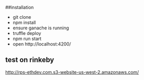 ##installation
- git clone
- npm install
- ensure ganache is running
- truffle deploy
- npm run start
- open http://localhost:4200/

## test on rinkeby
http://rps-ethdev.com.s3-website-us-west-2.amazonaws.com/
